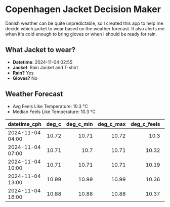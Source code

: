 
# Copenhagen Jacket Decision Maker

Danish weather can be quite unpredictable, so I created this app to help me decide which jacket to wear based on the weather forecast. 
It also alerts me when it's cold enough to bring gloves or when I should be ready for rain.

## What Jacket to wear?

- **Datetime**: 2024-11-04 02:55
- **Jacket**: Rain Jacket and T-shirt
- **Rain?** Yes
- **Gloves?** No

## Weather Forecast
- Avg Feels Like Temperature: 10.3 °C
- Median Feels Like Temperature: 10.3 °C

| datetime_cph     |   deg_c |   deg_c_min |   deg_c_max |   deg_c_feels | weather   | wind   | rain   |
|:-----------------|--------:|------------:|------------:|--------------:|:----------|:-------|:-------|
| 2024-11-04 04:00 |   10.72 |       10.71 |       10.72 |         10.3  | Rain      | Low    | Low    |
| 2024-11-04 07:00 |   10.71 |       10.7  |       10.71 |         10.32 | Rain      | Low    | Low    |
| 2024-11-04 10:00 |   10.71 |       10.71 |       10.71 |         10.19 | Rain      | Medium | Low    |
| 2024-11-04 13:00 |   10.99 |       10.99 |       10.99 |         10.36 | Clouds    | Low    | None   |
| 2024-11-04 16:00 |   10.88 |       10.88 |       10.88 |         10.37 | Clouds    | Low    | None   |
        